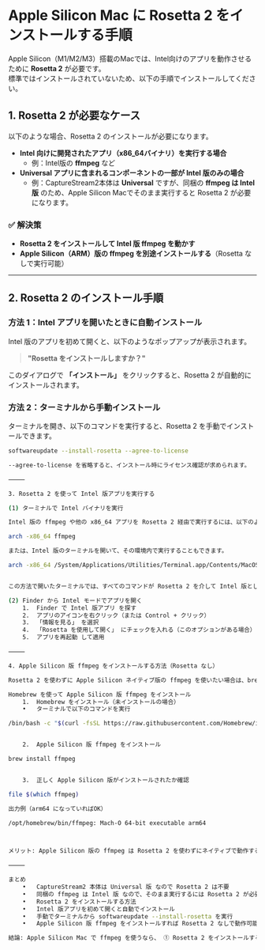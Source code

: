 # Apple Silicon Mac に Rosetta 2 をインストールする手順

Apple Silicon（M1/M2/M3）搭載のMacでは、Intel向けのアプリを動作させるために **Rosetta 2** が必要です。  
標準ではインストールされていないため、以下の手順でインストールしてください。

## 1. Rosetta 2 が必要なケース

以下のような場合、Rosetta 2 のインストールが必要になります。

- **Intel 向けに開発されたアプリ（x86_64バイナリ）を実行する場合**  
  - 例：Intel版の **ffmpeg** など  
- **Universal アプリに含まれるコンポーネントの一部が Intel 版のみの場合**  
  - 例：CaptureStream2本体は **Universal** ですが、同梱の **ffmpeg は Intel 版** のため、Apple Silicon Macでそのまま実行すると Rosetta 2 が必要になります。

### ✅ **解決策**
- **Rosetta 2 をインストールして Intel 版 ffmpeg を動かす**
- **Apple Silicon（ARM）版の ffmpeg を別途インストールする**（Rosetta なしで実行可能）

---

## 2. Rosetta 2 のインストール手順

### **方法 1：Intel アプリを開いたときに自動インストール**
Intel 版のアプリを初めて開くと、以下のようなポップアップが表示されます。

> **"Rosetta をインストールしますか？"**

このダイアログで **「インストール」** をクリックすると、Rosetta 2 が自動的にインストールされます。

### **方法 2：ターミナルから手動インストール**
ターミナルを開き、以下のコマンドを実行すると、Rosetta 2 を手動でインストールできます。

```sh
softwareupdate --install-rosetta --agree-to-license

--agree-to-license を省略すると、インストール時にライセンス確認が求められます。

⸻

3. Rosetta 2 を使って Intel 版アプリを実行する

(1) ターミナルで Intel バイナリを実行

Intel 版の ffmpeg や他の x86_64 アプリを Rosetta 2 経由で実行するには、以下のように arch -x86_64 を付けて実行します。

arch -x86_64 ffmpeg

または、Intel 版のターミナルを開いて、その環境内で実行することもできます。

arch -x86_64 /System/Applications/Utilities/Terminal.app/Contents/MacOS/Terminal


この方法で開いたターミナルでは、すべてのコマンドが Rosetta 2 を介して Intel 版として動作します。

(2) Finder から Intel モードでアプリを開く
	1.	Finder で Intel 版アプリ を探す
	2.	アプリのアイコンを右クリック（または Control + クリック）
	3.	「情報を見る」 を選択
	4.	「Rosetta を使用して開く」 にチェックを入れる（このオプションがある場合）
	5.	アプリを再起動 して適用

⸻

4. Apple Silicon 版 ffmpeg をインストールする方法（Rosetta なし）

Rosetta 2 を使わずに Apple Silicon ネイティブ版の ffmpeg を使いたい場合は、brew でインストールするのが簡単です。

Homebrew を使って Apple Silicon 版 ffmpeg をインストール
	1.	Homebrew をインストール（未インストールの場合）
	•	ターミナルで以下のコマンドを実行

/bin/bash -c "$(curl -fsSL https://raw.githubusercontent.com/Homebrew/install/HEAD/install.sh)"


	2.	Apple Silicon 版 ffmpeg をインストール

brew install ffmpeg


	3.	正しく Apple Silicon 版がインストールされたか確認

file $(which ffmpeg)

出力例（arm64 になっていればOK）

/opt/homebrew/bin/ffmpeg: Mach-O 64-bit executable arm64



メリット: Apple Silicon 版の ffmpeg は Rosetta 2 を使わずにネイティブで動作するため、高速でバッテリー消費も抑えられます。

⸻

まとめ
	•	CaptureStream2 本体は Universal 版 なので Rosetta 2 は不要
	•	同梱の ffmpeg は Intel 版 なので、そのまま実行するには Rosetta 2 が必要
	•	Rosetta 2 をインストールする方法
	•	Intel 版アプリを初めて開くと自動でインストール
	•	手動でターミナルから softwareupdate --install-rosetta を実行
	•	Apple Silicon 版 ffmpeg をインストールすれば Rosetta 2 なしで動作可能（brew install ffmpeg）

結論: Apple Silicon Mac で ffmpeg を使うなら、 ① Rosetta 2 をインストールする か、② Apple Silicon 版 ffmpeg を入れる のどちらかを選ぶのがベストです。


